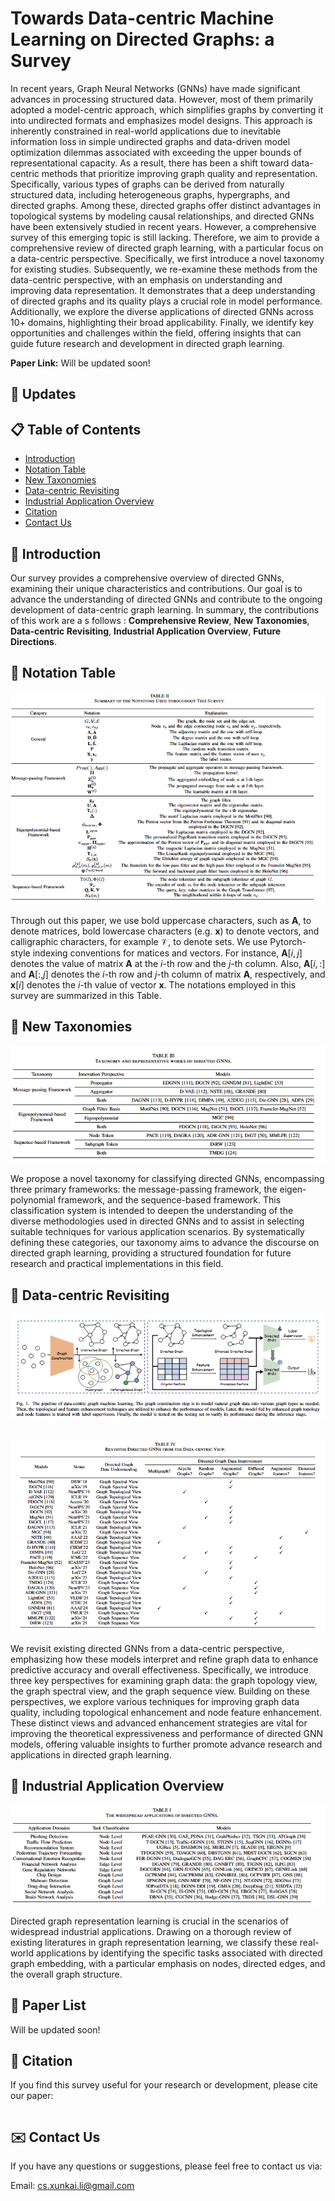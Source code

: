 # Towards Data-centric Machine Learning on Directed Graphs: a Survey

In recent years, Graph Neural Networks (GNNs) have made significant advances in processing structured data. However, most of them primarily adopted a model-centric approach, which simplifies graphs by converting it into undirected formats and emphasizes model designs. This approach is inherently constrained in real-world applications due to inevitable information loss in simple undirected graphs and data-driven model optimization dilemmas associated with exceeding the upper bounds of representational capacity. As a result, there has been a shift toward data-centric methods that prioritize improving graph quality and representation. Specifically, various types of graphs can be derived from naturally structured data, including heterogeneous graphs, hypergraphs, and directed graphs. Among these, directed graphs offer distinct advantages in topological systems by modeling causal relationships, and directed GNNs have been extensively studied in recent years. However, a comprehensive survey of this emerging topic is still lacking. Therefore, we aim to provide a comprehensive review of directed graph learning, with a particular focus on a data-centric perspective. Specifically, we first introduce a novel taxonomy for existing studies. Subsequently, we re-examine these methods from the data-centric perspective, with an emphasis on understanding and improving data representation. It demonstrates that a deep understanding of directed graphs and its quality plays a crucial role in model performance. Additionally, we explore the diverse applications of directed GNNs across 10+ domains, highlighting their broad applicability. Finally, we identify key opportunities and challenges within the field, offering insights that can guide future research and development in directed graph learning.

**Paper Link:** Will be updated soon!

## 📆 Updates      




## 📋 Table of Contents

- [Introduction](#introduction)
- [Notation Table](#notation)     
- [New Taxonomies](#taxonomy)
- [Data-centric Revisiting](#Data-centric)
- [Industrial Application Overview](#applications)
- [Citation](#citation)
- [Contact Us](#contact)

## <a name="introduction">📕 Introduction

Our survey provides a comprehensive overview of directed GNNs, examining their unique characteristics and contributions. Our goal is to advance the understanding of directed GNNs and contribute to the ongoing development of data-centric graph learning. In summary, the contributions of this work are a s follows : **Comprehensive Review**, **New Taxonomies**, 
**Data-centric Revisiting**, **Industrial Application Overview**, **Future Directions**.

## <a name="notation">📗 Notation Table  

![notation](figure/notation.png)

Through out this paper, we use bold uppercase characters, such as $\textbf{A}$, to denote matrices, bold lowercase characters (e.g. $\textbf{x}$) to denote vectors, and calligraphic characters, for example $\mathcal{V}$, to denote sets. We use Pytorch-style indexing conventions for matices and vectors. For instance, $\textbf{A}[i,j]$ denotes the value of matrix $\textbf{A}$ at the $i$-th row and the $j$-th column. Also, $\textbf{A}[i,:]$ and $\textbf{A}[:,j]$ denotes the $i$-th row and $j$-th column of matrix $\textbf{A}$, respectively, and $\textbf{x}[i]$ denotes the $i$-th value of vector $\textbf{x}$. The notations employed in this survey are summarized in this Table.
    
## <a name="taxonomy">📙 New Taxonomies
![taxonomy](figure/table3.png)

We propose a novel taxonomy for classifying directed GNNs, encompassing three primary frameworks: the message-passing framework, the eigen-polynomial framework, and the sequence-based framework. This classification system is intended to deepen the understanding of the diverse methodologies used in directed GNNs and to assist in selecting suitable techniques for various application scenarios. By systematically defining these categories, our taxonomy aims to advance the discourse on directed graph learning, providing a structured foundation for future research and practical implementations in this field.


## <a name="data-centric">📘 Data-centric Revisiting

![pipeline](figure/pipeline.png)  

![data-centric](figure/table4.png)

We revisit existing directed GNNs from a data-centric perspective, emphasizing how these models interpret and refine graph data to enhance predictive accuracy and overall effectiveness. Specifically, we introduce three key perspectives for examining graph data: the graph topology view, the graph spectral view, and the graph sequence view. Building on these perspectives, we explore various techniques for improving graph data quality, including topological enhancement and node feature enhancement. These distinct views and advanced enhancement strategies are vital for improving the theoretical expressiveness and performance of directed GNN models, offering valuable insights to further promote advance research and applications in directed graph learning.
## <a name="applications">🔎 Industrial Application Overview

![applications](figure/table1.png)

Directed graph representation learning is crucial in the scenarios of widespread industrial applications. Drawing on a thorough review of existing literatures in graph representation learning, we classify these real-world applications by identifying the specific tasks associated with directed graph embedding, with a particular emphasis on nodes, directed edges, and the overall graph structure.

## 📑 Paper List
Will be updated soon!

## <a name="citation">🔗 Citation

If you find this survey useful for your research or development, please cite our paper:

```

```

## <a name="contact">✉️ Contact Us

If you have any questions or suggestions, please feel free to contact us via:

Email: cs.xunkai.li@gmail.com
